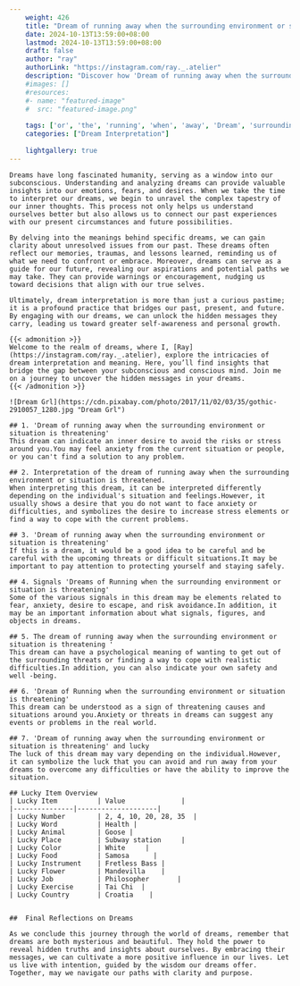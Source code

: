 ```yaml
---
    weight: 426
    title: "Dream of running away when the surrounding environment or situation is threatening"  # Assuming 'title' column exists
    date: 2024-10-13T13:59:00+08:00
    lastmod: 2024-10-13T13:59:00+08:00
    draft: false
    author: "ray"
    authorLink: "https://instagram.com/ray._.atelier"
    description: "Discover how 'Dream of running away when the surrounding environment or situation is threatening' can interpret your future and uncover its significant meanings in your life."
    #images: []
    #resources:
    #- name: "featured-image"
    #  src: "featured-image.png"
    
    tags: ['or', 'the', 'running', 'when', 'away', 'Dream', 'surrounding', 'environment', 'situation', 'threatening', 'is', 'of']
    categories: ["Dream Interpretation"]
    
    lightgallery: true
---
```

    
    Dreams have long fascinated humanity, serving as a window into our subconscious. Understanding and analyzing dreams can provide valuable insights into our emotions, fears, and desires. When we take the time to interpret our dreams, we begin to unravel the complex tapestry of our inner thoughts. This process not only helps us understand ourselves better but also allows us to connect our past experiences with our present circumstances and future possibilities.
    
    By delving into the meanings behind specific dreams, we can gain clarity about unresolved issues from our past. These dreams often reflect our memories, traumas, and lessons learned, reminding us of what we need to confront or embrace. Moreover, dreams can serve as a guide for our future, revealing our aspirations and potential paths we may take. They can provide warnings or encouragement, nudging us toward decisions that align with our true selves.
    
    Ultimately, dream interpretation is more than just a curious pastime; it is a profound practice that bridges our past, present, and future. By engaging with our dreams, we can unlock the hidden messages they carry, leading us toward greater self-awareness and personal growth.
    
    {{< admonition >}}
    Welcome to the realm of dreams, where I, [Ray](https://instagram.com/ray._.atelier), explore the intricacies of dream interpretation and meaning. Here, you’ll find insights that bridge the gap between your subconscious and conscious mind. Join me on a journey to uncover the hidden messages in your dreams.
    {{< /admonition >}}
    
    ![Dream Grl](https://cdn.pixabay.com/photo/2017/11/02/03/35/gothic-2910057_1280.jpg "Dream Grl")
    
    ## 1. 'Dream of running away when the surrounding environment or situation is threatening'
    This dream can indicate an inner desire to avoid the risks or stress around you.You may feel anxiety from the current situation or people, or you can't find a solution to any problem.
    
    ## 2. Interpretation of the dream of running away when the surrounding environment or situation is threatened.
    When interpreting this dream, it can be interpreted differently depending on the individual's situation and feelings.However, it usually shows a desire that you do not want to face anxiety or difficulties, and symbolizes the desire to increase stress elements or find a way to cope with the current problems.
    
    ## 3. 'Dream of running away when the surrounding environment or situation is threatening'
    If this is a dream, it would be a good idea to be careful and be careful with the upcoming threats or difficult situations.It may be important to pay attention to protecting yourself and staying safely.
    
    ## 4. Signals 'Dreams of Running when the surrounding environment or situation is threatening'
    Some of the various signals in this dream may be elements related to fear, anxiety, desire to escape, and risk avoidance.In addition, it may be an important information about what signals, figures, and objects in dreams.
    
    ## 5. The dream of running away when the surrounding environment or situation is threatening '
    This dream can have a psychological meaning of wanting to get out of the surrounding threats or finding a way to cope with realistic difficulties.In addition, you can also indicate your own safety and well -being.
    
    ## 6. 'Dream of Running when the surrounding environment or situation is threatening'
    This dream can be understood as a sign of threatening causes and situations around you.Anxiety or threats in dreams can suggest any events or problems in the real world.
    
    ## 7. 'Dream of running away when the surrounding environment or situation is threatening' and lucky
    The luck of this dream may vary depending on the individual.However, it can symbolize the luck that you can avoid and run away from your dreams to overcome any difficulties or have the ability to improve the situation.
    
    ## Lucky Item Overview
    | Lucky Item          | Value              |
    |---------------|--------------------|
    | Lucky Number        | 2, 4, 10, 20, 28, 35  |
    | Lucky Word          | Health |
    | Lucky Animal        | Goose |
    | Lucky Place         | Subway station     |
    | Lucky Color         | White     |
    | Lucky Food          | Samosa      |
    | Lucky Instrument    | Fretless Bass |
    | Lucky Flower        | Mandevilla    |
    | Lucky Job           | Philosopher       |
    | Lucky Exercise      | Tai Chi  |
    | Lucky Country       | Croatia    |
    
    
    ##  Final Reflections on Dreams
    
    As we conclude this journey through the world of dreams, remember that dreams are both mysterious and beautiful. They hold the power to reveal hidden truths and insights about ourselves. By embracing their messages, we can cultivate a more positive influence in our lives. Let us live with intention, guided by the wisdom our dreams offer. Together, may we navigate our paths with clarity and purpose.
    